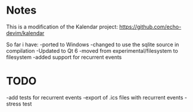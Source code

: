 # Notes

This is a modification of the Kalendar project:
https://github.com/echo-devim/kalendar

So far i have:
-ported to Windows
-changed to use the sqlite source in compilation
-Updated to Qt 6
-moved from experimental/filesystem to filesystem
-added support for recurrent events

# TODO
-add tests for recurrent events
-export of .ics files with recurrent events
-stress test
